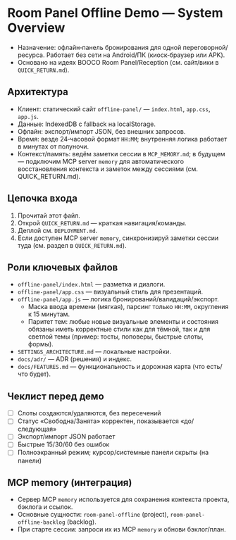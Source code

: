 # Room Panel Offline Demo — System Overview

- Назначение: офлайн‑панель бронирования для одной переговорной/ресурса. Работает без сети на Android/ПК (киоск‑браузер или APK).
- Основано на идеях BOOCO Room Panel/Reception (см. сайт/вики в `QUICK_RETURN.md`).

## Архитектура
- Клиент: статический сайт `offline-panel/` — `index.html`, `app.css`, `app.js`.
- Данные: IndexedDB с fallback на localStorage.
- Офлайн: экспорт/импорт JSON, без внешних запросов.
 - Время: везде 24‑часовой формат `HH:MM`; внутренняя логика работает в минутах от полуночи.
 - Контекст/память: ведём заметки сессии в `MCP_MEMORY.md`; в будущем — подключим MCP server `memory` для автоматического восстановления контекста и заметок между сессиями (см. QUICK_RETURN.md).

## Цепочка входа
1. Прочитай этот файл.
2. Открой `QUICK_RETURN.md` — краткая навигация/команды.
3. Деплой см. `DEPLOYMENT.md`.
4. Если доступен MCP server `memory`, синхронизируй заметки сессии туда (см. раздел в `QUICK_RETURN.md`).

## Роли ключевых файлов
- `offline-panel/index.html` — разметка и диалоги.
- `offline-panel/app.css` — визуальный стиль для презентаций.
- `offline-panel/app.js` — логика бронирований/валидаций/экспорт.
   - Маска ввода времени (мягкая), парсинг только `HH:MM`, округления к 15 минутам.
   - Паритет тем: любые новые визуальные элементы и состояния обязаны иметь корректные стили как для тёмной, так и для светлой темы (пример: тосты, поповеры, быстрые слоты, формы).
- `SETTINGS_ARCHITECTURE.md` — локальные настройки.
- `docs/adr/` — ADR (решения) и индекс.
 - `docs/FEATURES.md` — функциональность и дорожная карта (что есть/что будет).

## Чеклист перед демо
- [ ] Слоты создаются/удаляются, без пересечений
- [ ] Статус «Свободна/Занята» корректен, показывается «до/следующая»
- [ ] Экспорт/импорт JSON работает
- [ ] Быстрые 15/30/60 без ошибок
- [ ] Полноэкранный режим; курсор/системные панели скрыты (на панели)

## MCP memory (интеграция)
- Сервер MCP `memory` используется для сохранения контекста проекта, бэклога и ссылок.
- Основные сущности: `room-panel-offline` (project), `room-panel-offline-backlog` (backlog).
- При старте сессии: запроси их из MCP `memory` и обнови бэклог/план.
